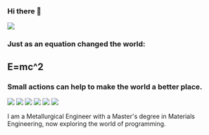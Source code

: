 ### Hi there 👋

![](https://i.imgur.com/azX58He.png)

### Just as an equation changed the world:
## E=mc^2
### Small actions can help to make the world a better place.

![](https://img.shields.io/github/stars/pandao/editor.md.svg) ![](https://img.shields.io/github/forks/pandao/editor.md.svg) ![](https://img.shields.io/github/tag/pandao/editor.md.svg) ![](https://img.shields.io/github/release/pandao/editor.md.svg) ![](https://img.shields.io/github/issues/pandao/editor.md.svg) ![](https://img.shields.io/bower/v/editor.md.svg)

I am a Metallurgical Engineer with a Master's degree in Materials Engineering, now exploring the world of programming.
